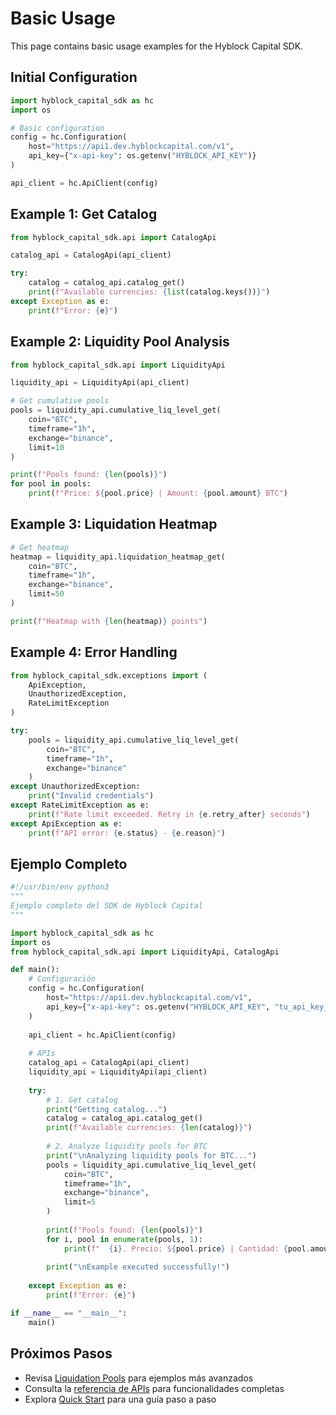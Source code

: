 # Basic Usage

This page contains basic usage examples for the Hyblock Capital SDK.

## Initial Configuration

```python
import hyblock_capital_sdk as hc
import os

# Basic configuration
config = hc.Configuration(
    host="https://api1.dev.hyblockcapital.com/v1",
    api_key={"x-api-key": os.getenv("HYBLOCK_API_KEY")}
)

api_client = hc.ApiClient(config)
```

## Example 1: Get Catalog

```python
from hyblock_capital_sdk.api import CatalogApi

catalog_api = CatalogApi(api_client)

try:
    catalog = catalog_api.catalog_get()
    print(f"Available currencies: {list(catalog.keys())}")
except Exception as e:
    print(f"Error: {e}")
```

## Example 2: Liquidity Pool Analysis

```python
from hyblock_capital_sdk.api import LiquidityApi

liquidity_api = LiquidityApi(api_client)

# Get cumulative pools
pools = liquidity_api.cumulative_liq_level_get(
    coin="BTC",
    timeframe="1h",
    exchange="binance",
    limit=10
)

print(f"Pools found: {len(pools)}")
for pool in pools:
    print(f"Price: ${pool.price} | Amount: {pool.amount} BTC")
```

## Example 3: Liquidation Heatmap

```python
# Get heatmap
heatmap = liquidity_api.liquidation_heatmap_get(
    coin="BTC",
    timeframe="1h",
    exchange="binance",
    limit=50
)

print(f"Heatmap with {len(heatmap)} points")
```

## Example 4: Error Handling

```python
from hyblock_capital_sdk.exceptions import (
    ApiException,
    UnauthorizedException,
    RateLimitException
)

try:
    pools = liquidity_api.cumulative_liq_level_get(
        coin="BTC",
        timeframe="1h",
        exchange="binance"
    )
except UnauthorizedException:
    print("Invalid credentials")
except RateLimitException as e:
    print(f"Rate limit exceeded. Retry in {e.retry_after} seconds")
except ApiException as e:
    print(f"API error: {e.status} - {e.reason}")
```

## Ejemplo Completo

```python
#!/usr/bin/env python3
"""
Ejemplo completo del SDK de Hyblock Capital
"""

import hyblock_capital_sdk as hc
import os
from hyblock_capital_sdk.api import LiquidityApi, CatalogApi

def main():
    # Configuración
    config = hc.Configuration(
        host="https://api1.dev.hyblockcapital.com/v1",
        api_key={"x-api-key": os.getenv("HYBLOCK_API_KEY", "tu_api_key_aqui")}
    )
    
    api_client = hc.ApiClient(config)
    
    # APIs
    catalog_api = CatalogApi(api_client)
    liquidity_api = LiquidityApi(api_client)
    
    try:
        # 1. Get catalog
        print("Getting catalog...")
        catalog = catalog_api.catalog_get()
        print(f"Available currencies: {len(catalog)}")
        
        # 2. Analyze liquidity pools for BTC
        print("\nAnalyzing liquidity pools for BTC...")
        pools = liquidity_api.cumulative_liq_level_get(
            coin="BTC",
            timeframe="1h",
            exchange="binance",
            limit=5
        )
        
        print(f"Pools found: {len(pools)}")
        for i, pool in enumerate(pools, 1):
            print(f"  {i}. Precio: ${pool.price} | Cantidad: {pool.amount} BTC")
        
        print("\nExample executed successfully!")
        
    except Exception as e:
        print(f"Error: {e}")

if __name__ == "__main__":
    main()
```

## Próximos Pasos

- Revisa [Liquidation Pools](liquidation-pools.md) para ejemplos más avanzados
- Consulta la [referencia de APIs](../api/liquidity.md) para funcionalidades completas
- Explora [Quick Start](../quickstart.md) para una guía paso a paso
